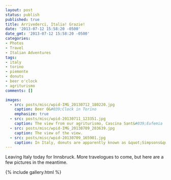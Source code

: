 ```yaml
---
layout: post
status: publish
published: true
title: Arrivederci, Italia! Grazie!
date: '2013-07-12 15:58:20 -0500'
date_gmt: '2013-07-12 15:58:20 -0500'
categories:
- Photos
- Travel
- Italian Adventures
tags:
- italy
- torino
- piemonte
- donuts
- beer o'clock
- agriturismo
comments: []

images: 
  - src: posts/misc/wpid-IMG_20130712_180220.jpg
    caption: Beer O&#039;Clock in Torino
    emphasize: true
  - src: posts/misc/wpid-20130711_123351.jpg
    caption: The view from our agriturismo, Cascina Sant&#039;Eufemia
  - src: posts/misc/wpid-IMG_20130709_203639.jpg
    caption: The view of the view.
  - src: posts/misc/wpid-20130709_165901.jpg
    caption: In Italy, donuts are apparently known as &quot;Simpsons&quot;
---
```


Leaving Italy today for Innsbruck. More travelogues to come, but here are a few pictures in the meantime.

{% include gallery.html %}
